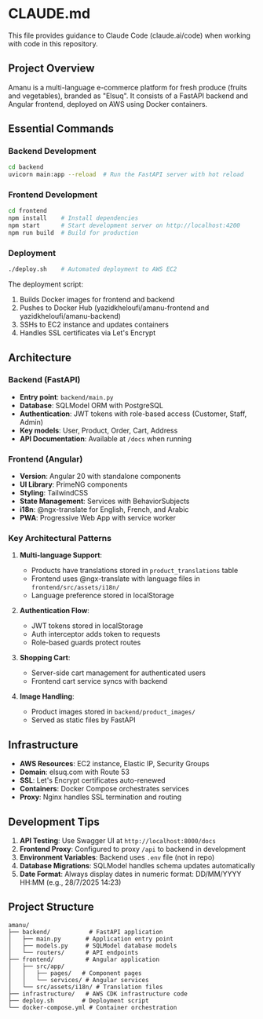 # CLAUDE.md

This file provides guidance to Claude Code (claude.ai/code) when working with code in this repository.

## Project Overview

Amanu is a multi-language e-commerce platform for fresh produce (fruits and vegetables), branded as "Elsuq". It consists of a FastAPI backend and Angular frontend, deployed on AWS using Docker containers.

## Essential Commands

### Backend Development
```bash
cd backend
uvicorn main:app --reload  # Run the FastAPI server with hot reload
```

### Frontend Development
```bash
cd frontend
npm install    # Install dependencies
npm start      # Start development server on http://localhost:4200
npm run build  # Build for production
```

### Deployment
```bash
./deploy.sh    # Automated deployment to AWS EC2
```

The deployment script:
1. Builds Docker images for frontend and backend
2. Pushes to Docker Hub (yazidkheloufi/amanu-frontend and yazidkheloufi/amanu-backend)
3. SSHs to EC2 instance and updates containers
4. Handles SSL certificates via Let's Encrypt

## Architecture

### Backend (FastAPI)
- **Entry point**: `backend/main.py`
- **Database**: SQLModel ORM with PostgreSQL
- **Authentication**: JWT tokens with role-based access (Customer, Staff, Admin)
- **Key models**: User, Product, Order, Cart, Address
- **API Documentation**: Available at `/docs` when running

### Frontend (Angular)
- **Version**: Angular 20 with standalone components
- **UI Library**: PrimeNG components
- **Styling**: TailwindCSS
- **State Management**: Services with BehaviorSubjects
- **i18n**: @ngx-translate for English, French, and Arabic
- **PWA**: Progressive Web App with service worker

### Key Architectural Patterns

1. **Multi-language Support**: 
   - Products have translations stored in `product_translations` table
   - Frontend uses @ngx-translate with language files in `frontend/src/assets/i18n/`
   - Language preference stored in localStorage

2. **Authentication Flow**:
   - JWT tokens stored in localStorage
   - Auth interceptor adds token to requests
   - Role-based guards protect routes

3. **Shopping Cart**:
   - Server-side cart management for authenticated users
   - Frontend cart service syncs with backend

4. **Image Handling**:
   - Product images stored in `backend/product_images/`
   - Served as static files by FastAPI

## Infrastructure

- **AWS Resources**: EC2 instance, Elastic IP, Security Groups
- **Domain**: elsuq.com with Route 53
- **SSL**: Let's Encrypt certificates auto-renewed
- **Containers**: Docker Compose orchestrates services
- **Proxy**: Nginx handles SSL termination and routing

## Development Tips

1. **API Testing**: Use Swagger UI at `http://localhost:8000/docs`
2. **Frontend Proxy**: Configured to proxy `/api` to backend in development
3. **Environment Variables**: Backend uses `.env` file (not in repo)
4. **Database Migrations**: SQLModel handles schema updates automatically
5. **Date Format**: Always display dates in numeric format: DD/MM/YYYY HH:MM (e.g., 28/7/2025 14:23)

## Project Structure

```
amanu/
├── backend/           # FastAPI application
│   ├── main.py       # Application entry point
│   ├── models.py     # SQLModel database models
│   └── routers/      # API endpoints
├── frontend/         # Angular application
│   ├── src/app/     
│   │   ├── pages/   # Component pages
│   │   └── services/ # Angular services
│   └── src/assets/i18n/ # Translation files
├── infrastructure/   # AWS CDK infrastructure code
├── deploy.sh        # Deployment script
└── docker-compose.yml # Container orchestration
```